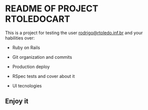 # README OF PROJECT RTOLEDOCART

This is a project for testing the user rodrigo@rtoledo.inf.br and your habilities over:

* Ruby on Rails

* Git organization and commits

* Production deploy

* RSpec tests and cover about it

* UI tecnologies

## Enjoy it
